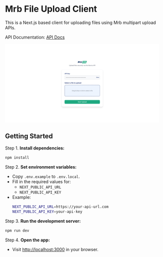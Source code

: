 # Mrb File Upload Client

This is a Next.js based client for uploading files using Mrb multipart upload APIs. 

API Documentation: [API Docs](https://api-v2.staging.getmarvia.com/docs/)

![App Screenshot](public/screenshot.png)

## Getting Started

Step 1. **Install dependencies:**

   ```bash
   npm install
   ```

Step 2. **Set environment variables:**

   - Copy `.env.example` to `.env.local`.
   - Fill in the required values for:
     - `NEXT_PUBLIC_API_URL`
     - `NEXT_PUBLIC_API_KEY`
   - Example:
     ```bash
     NEXT_PUBLIC_API_URL=https://your-api-url.com
     NEXT_PUBLIC_API_KEY=your-api-key
     ```

Step 3. **Run the development server:**

   ```bash
   npm run dev
   ```

Step 4. **Open the app:**

   - Visit [http://localhost:3000](http://localhost:3000) in your browser.
